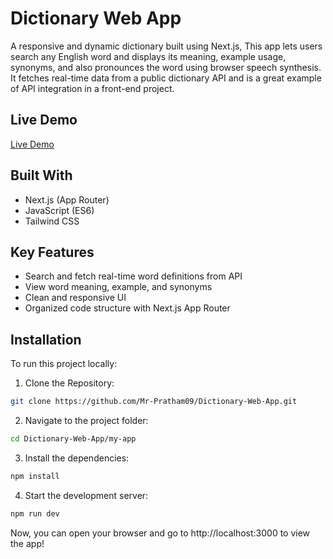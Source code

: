 # Dictionary Web App

A responsive and dynamic dictionary built using Next.js, This app lets users search any English word and displays its meaning, example usage, synonyms, and also pronounces the word using browser speech synthesis. It fetches real-time data from a public dictionary API and is a great example of API integration in a front-end project.

## Live Demo

[Live Demo](https://dictionary-web-app-zeta-seven.vercel.app/)

## Built With

- Next.js (App Router)
- JavaScript (ES6)
- Tailwind CSS

## Key Features

- Search and fetch real-time word definitions from API  
- View word meaning, example, and synonyms
- Clean and responsive UI  
- Organized code structure with Next.js App Router  

## Installation

To run this project locally:

1. Clone the Repository:
```bash
git clone https://github.com/Mr-Pratham09/Dictionary-Web-App.git
```

2. Navigate to the project folder:
```bash
cd Dictionary-Web-App/my-app
```

3. Install the dependencies:
```bash
npm install
```

4. Start the development server:
```bash
npm run dev
```

Now, you can open your browser and go to http://localhost:3000 to view the app!